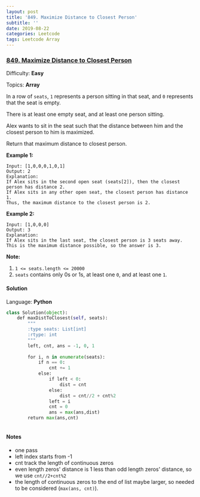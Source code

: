 ```yaml
---
layout: post
title: '849. Maximize Distance to Closest Person'
subtitle: ''
date: 2019-08-22
categories: Leetcode
tags: Leetcode Array
---
```

### [849\. Maximize Distance to Closest Person](https://leetcode.com/problems/maximize-distance-to-closest-person/)

Difficulty: **Easy**

Topics: **Array**


In a row of `seats`, `1` represents a person sitting in that seat, and `0` represents that the seat is empty. 

There is at least one empty seat, and at least one person sitting.

Alex wants to sit in the seat such that the distance between him and the closest person to him is maximized. 

Return that maximum distance to closest person.


**Example 1:**

```
Input: [1,0,0,0,1,0,1]
Output: 2
Explanation: 
If Alex sits in the second open seat (seats[2]), then the closest person has distance 2.
If Alex sits in any other open seat, the closest person has distance 1.
Thus, the maximum distance to the closest person is 2.
```


**Example 2:**

```
Input: [1,0,0,0]
Output: 3
Explanation: 
If Alex sits in the last seat, the closest person is 3 seats away.
This is the maximum distance possible, so the answer is 3.
```

**Note:**

1.  `1 <= seats.length <= 20000`
2.  `seats` contains only 0s or 1s, at least one `0`, and at least one `1`.


#### Solution

Language: **Python**

```python
class Solution(object):
    def maxDistToClosest(self, seats):
        """
        :type seats: List[int]
        :rtype: int
        """
        left, cnt, ans = -1, 0, 1
        
        for i, n in enumerate(seats):
            if n == 0:
                cnt += 1
            else:
                if left < 0:
                    dist = cnt
                else:
                    dist = cnt//2 + cnt%2
                left = i
                cnt = 0
                ans = max(ans,dist)
        return max(ans,cnt)
                
```

#### Notes
- one pass
- left index starts from -1
- cnt track the length of continuous zeros
- even length zeros' distance is 1 less than odd length zeros' distance, so we use `cnt//2+cnt%2`
- the length of continuous zeros to the end of list maybe larger, so needed to be considered (`max(ans, cnt)`).